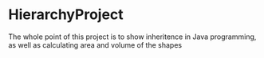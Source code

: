 # HierarchyProject
The whole point of this project is to show inheritence in Java programming, as well as calculating area and volume of the shapes
